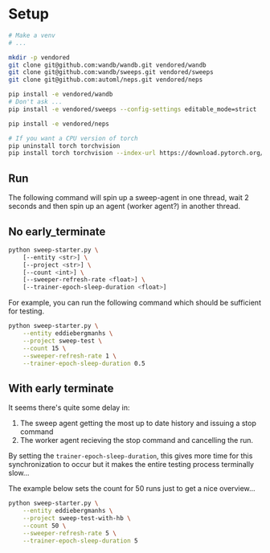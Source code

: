 # Setup
```bash
# Make a venv
# ...

mkdir -p vendored
git clone git@github.com:wandb/wandb.git vendored/wandb
git clone git@github.com:wandb/sweeps.git vendored/sweeps
git clone git@github.com:automl/neps.git vendored/neps

pip install -e vendored/wandb
# Don't ask ...
pip install -e vendored/sweeps --config-settings editable_mode=strict

pip install -e vendored/neps

# If you want a CPU version of torch
pip uninstall torch torchvision
pip install torch torchvision --index-url https://download.pytorch.org/whl/cpu
```

## Run
The following command will spin up a sweep-agent in one thread, wait 2 seconds
and then spin up an agent (worker agent?) in another thread.

## No early_terminate
```bash
python sweep-starter.py \
    [--entity <str>] \
    [--project <str>] \
    [--count <int>] \
    [--sweeper-refresh-rate <float>] \
    [--trainer-epoch-sleep-duration <float>]
```

For example, you can run the following command which should be sufficient for testing.
```bash
python sweep-starter.py \
    --entity eddiebergmanhs \
    --project sweep-test \
    --count 15 \
    --sweeper-refresh-rate 1 \
    --trainer-epoch-sleep-duration 0.5
```

## With early terminate
It seems there's quite some delay in:

1. The sweep agent getting the most up to date history and issuing a stop command
2. The worker agent recieving the stop command and cancelling the run.

By setting the `trainer-epoch-sleep-duration`, this gives more time for this synchronization to occur
but it makes the entire testing process terminally slow...

The example below sets the count for 50 runs just to get a nice overview...
```bash
python sweep-starter.py \
    --entity eddiebergmanhs \
    --project sweep-test-with-hb \
    --count 50 \
    --sweeper-refresh-rate 5 \
    --trainer-epoch-sleep-duration 5
```
